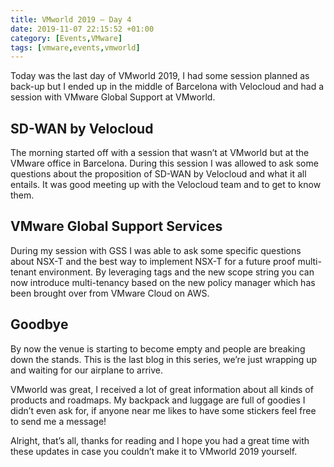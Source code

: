 ```yaml
---
title: VMworld 2019 – Day 4
date: 2019-11-07 22:15:52 +01:00
category: [Events,VMware]
tags: [vmware,events,vmworld]
---
```


Today was the last day of VMworld 2019, I had some session planned as back-up but I ended up in the middle of Barcelona with Velocloud and had a session with VMware Global Support at VMworld.

## SD-WAN by Velocloud
The morning started off with a session that wasn’t at VMworld but at the VMware office in Barcelona. During this session I was allowed to ask some questions about the proposition of SD-WAN by Velocloud and what it all entails. It was good meeting up with the Velocloud team and to get to know them.

## VMware Global Support Services
During my session with GSS I was able to ask some specific questions about NSX-T and the best way to implement NSX-T for a future proof multi-tenant environment. By leveraging tags and the new scope string you can now introduce multi-tenancy based on the new policy manager which has been brought over from VMware Cloud on AWS.

## Goodbye
By now the venue is starting to become empty and people are breaking down the stands. This is the last blog in this series, we’re just wrapping up and waiting for our airplane to arrive.

VMworld was great, I received a lot of great information about all kinds of products and roadmaps. My backpack and luggage are full of goodies I didn’t even ask for, if anyone near me likes to have some stickers feel free to send me a message!

Alright, that’s all, thanks for reading and I hope you had a great time with these updates in case you couldn’t make it to VMworld 2019 yourself.